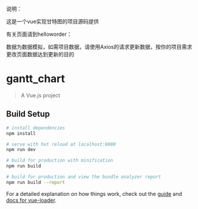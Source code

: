 说明：

这是一个vue实现甘特图的项目源码提供

有关页面请到helloworder：

数据为数据模拟，如需项目数据，请使用Axios的请求更新数据，按你的项目需求更改页面数据达到更新的目的

# gantt_chart

> A Vue.js project

## Build Setup

``` bash
# install dependencies
npm install

# serve with hot reload at localhost:8080
npm run dev

# build for production with minification
npm run build

# build for production and view the bundle analyzer report
npm run build --report
```

For a detailed explanation on how things work, check out the [guide](http://vuejs-templates.github.io/webpack/) and [docs for vue-loader](http://vuejs.github.io/vue-loader).

